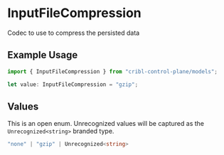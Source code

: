 # InputFileCompression

Codec to use to compress the persisted data

## Example Usage

```typescript
import { InputFileCompression } from "cribl-control-plane/models";

let value: InputFileCompression = "gzip";
```

## Values

This is an open enum. Unrecognized values will be captured as the `Unrecognized<string>` branded type.

```typescript
"none" | "gzip" | Unrecognized<string>
```